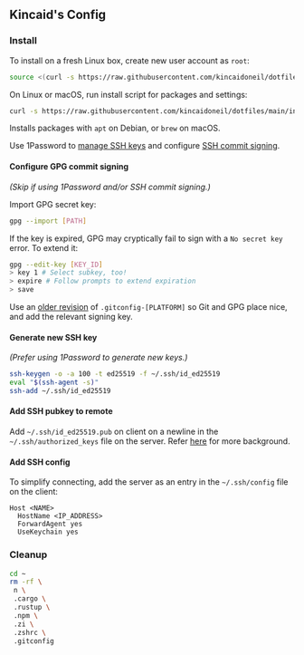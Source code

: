 ## Kincaid's Config

### Install

To install on a fresh Linux box, create new user account as `root`:

```bash
source <(curl -s https://raw.githubusercontent.com/kincaidoneil/dotfiles/main/add-user.sh)
```

On Linux or macOS, run install script for packages and settings:

```bash
curl -s https://raw.githubusercontent.com/kincaidoneil/dotfiles/main/install.sh | bash -s
```

Installs packages with `apt` on Debian, or `brew` on macOS.

Use 1Password to [manage SSH keys](https://developer.1password.com/docs/ssh/) and configure [SSH commit signing](https://developer.1password.com/docs/ssh/git-commit-signing).

#### Configure GPG commit signing

_(Skip if using 1Password and/or SSH commit signing.)_

Import GPG secret key:

```bash
gpg --import [PATH]
```

If the key is expired, GPG may cryptically fail to sign with a `No secret key` error. To extend it:

```bash
gpg --edit-key [KEY_ID]
> key 1 # Select subkey, too!
> expire # Follow prompts to extend expiration
> save
```

Use an [older revision](https://github.com/kincaidoneil/dotfiles/blob/315dbe3b078480ced80b398e016c152980369c18/.gitconfig-darwin) of `.gitconfig-[PLATFORM]` so Git and GPG place nice, and add the relevant signing key.

#### Generate new SSH key

_(Prefer using 1Password to generate new keys.)_

```bash
ssh-keygen -o -a 100 -t ed25519 -f ~/.ssh/id_ed25519
eval "$(ssh-agent -s)"
ssh-add ~/.ssh/id_ed25519
```

#### Add SSH pubkey to remote

Add `~/.ssh/id_ed25519.pub` on client on a newline in the `~/.ssh/authorized_keys` file on the server. Refer [here](https://cryptsus.com/blog/how-to-secure-your-ssh-server-with-public-key-elliptic-curve-ed25519-crypto.html) for more background.

#### Add SSH config

To simplify connecting, add the server as an entry in the `~/.ssh/config` file on the client:

```
Host <NAME>
  HostName <IP_ADDRESS>
  ForwardAgent yes
  UseKeychain yes
```

### Cleanup

```bash
cd ~
rm -rf \
 n \
 .cargo \
 .rustup \
 .npm \
 .zi \
 .zshrc \
 .gitconfig
```
